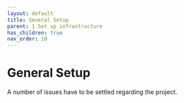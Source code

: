```yaml
---
layout: default
title: General Setup
parent: 1 Set up infrastructure
has_children: true
nav_order: 10
---
```

# General Setup
A number of issues have to be settled regarding the project.
